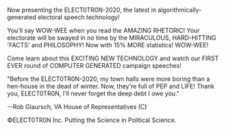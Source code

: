 

Now presenting the ELECT0TR0N-2020, the latest in algorithmically-generated electoral speech technology! 

You'll say WOW-WEE when you read the AMAZING RHETORIC! Your electorate will be swayed in no time by the MIRACULOUS, HARD-HITTING 'FACTS' and PHILOSOPHY! Now with 15% MORE statistics! WOW-WEE!

Come learn about this EXCITING NEW TECHNOLOGY and watch our FIRST EVER round of COMPUTER GENERATED campaign speeches! 

"Before the ELECT0TR0N-2020, my town halls were more boring than a hen-house in the dead of winter. Now, they're full of PEP and LIFE! Thank you, ELECT0TR0N, I'll never forget the deep debt I owe you."

--Rob Glaursch, VA House of Representatives (C)


©ELECT0TR0N Inc. Putting the Science in Political Science. 
